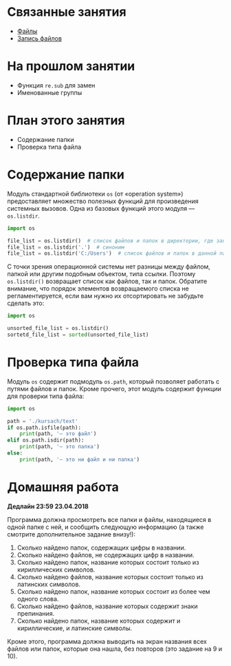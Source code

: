 # Связанные занятия
* [Файлы](https://github.com/morgan1189/HSE-Programming/wiki/Занятие-05:-Файлы)
* [Запись файлов](https://github.com/morgan1189/HSE-Programming/wiki/Занятие-06:-Запись-файлов)

# На прошлом занятии
* Функция `re.sub` для замен
* Именованные группы

# План этого занятия
* Содержание папки
* Проверка типа файла


# Содержание папки

Модуль стандартной библиотеки `os` (от «operation system») предоставляет множество полезных функций для произведения системных вызовов. Одна из базовых функций этого модуля — `os.listdir`.

```python
import os

file_list = os.listdir()  # список файлов и папок в директории, где запущена программа
file_list = os.listdir('.')  # синоним
file_list = os.listdir('C:/Users')  # список файлов и папок в данной папке
```

С точки зрения операционной системы нет разницы между файлом, папкой или другим подобным объектом, типа ссылки. Поэтому `os.listdir()` возвращает список как файлов, так и папок. Обратите внимание, что порядок элементов возвращаемого списка не регламентируется, если вам нужно их отсортировать не забудьте сделать это:

```python
import os

unsorted_file_list = os.listdir()
sortetd_file_list = sorted(unsorted_file_list)
```

# Проверка типа файла
Модуль `os` содержит подмодуль `os.path`, который позволяет работать с путями файлов и папок. Кроме прочего, этот модуль содержит функции для проверки типа файла:

```python
import os

path = './kursach/text'
if os.path.isfile(path):
    print(path, '— это файл')
elif os.path.isdir(path):
    print(path, '— это папка')
else:
    print(path, '— это ни файл и ни папка')
```

# Домашняя работа
**Дедлайн 23:59 23.04.2018**

Программа должна просмотреть все папки и файлы, находящиеся в одной папке с ней, и сообщить следующую информацию (а также смотрите дополнительное задание внизу!):

1. Сколько найдено папок, содержащих цифры в названии.
2. Сколько найдено файлов, не содержащих цифр в названии.
3. Сколько найдено папок, название которых состоит только из кириллических символов.
4. Сколько найдено файлов, название которых состоит только из латинских символов.
5. Сколько найдено папок, название которых состоит из более чем одного слова.
6. Сколько найдено файлов, название которых содержит знаки препинания.
7. Сколько найдено папок, название которых содержит и кириллические, и латинские символы.

Кроме этого, программа должна выводить на экран названия всех файлов или папок, которые она нашла, без повторов (это задание на 9 и 10).